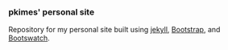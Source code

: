 ### pkimes' personal site

Repository for my personal site built using [jekyll][], [Bootstrap][], and [Bootswatch][].

[jekyll]:https://jekyllrb.com/
[bootstrap]:http://getbootstrap.com/
[bootswatch]:https://bootswatch.com/
